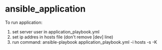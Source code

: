 # ansible_application

To run application:

1. set server user in application_playbook.yml
2. set ip addres in hosts file (don't remove [dev] line)
3. run command: ansible-playbook application_playbook.yml -i hosts -s -K
